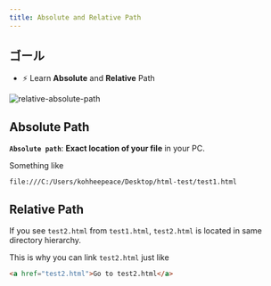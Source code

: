 ```yaml
---
title: Absolute and Relative Path
---
```


## ゴール
- ⚡ Learn **Absolute** and **Relative** Path

![relative-absolute-path](https://coderhackers-1304676641.cos.ap-tokyo.myqcloud.com/docs/img/2020-05-08-01-14-31.png)

## Absolute Path
**`Absolute path`**: **Exact location of your file** in your PC.

Something like

```
file:///C:/Users/kohheepeace/Desktop/html-test/test1.html
```

## Relative Path
If you see `test2.html` from `test1.html`, `test2.html` is located in same directory hierarchy.

This is why you can link `test2.html` just like
```html
<a href="test2.html">Go to test2.html</a>
```